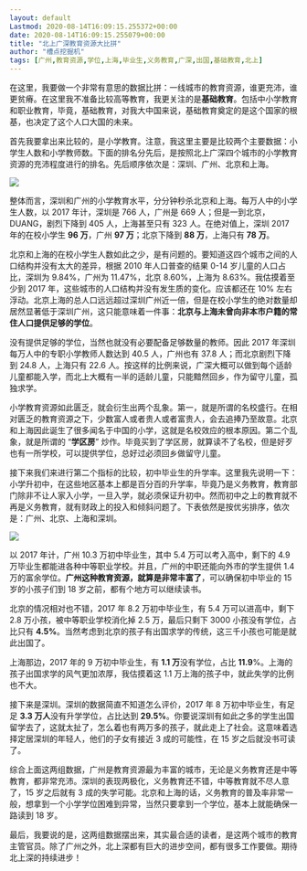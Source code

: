 ```yaml
---
layout: default
Lastmod: 2020-08-14T16:09:15.255372+00:00
date: 2020-08-14T16:09:15.255079+00:00
title: "北上广深教育资源大比拼"
author: "槽点挖掘机"
tags: [广州,教育资源,学位,上海,毕业生,义务教育,广深,出国,基础教育,北上]
---
```



在这里，我要做一个非常有意思的数据比拼：一线城市的教育资源，谁更充沛，谁更贫瘠。在这里我不准备比较高等教育，我更关注的是**基础教育**。包括中小学教育和职业教育，毕竟，基础教育，对我大中国来说，基础教育奠定的是这个国家的根基，也决定了这个人口大国的未来。

首先我要拿出来比较的，是小学教育。注意，我这里主要是比较两个主要数据：小学生人数和小学教师数。下面的排名分先后，是按照北上广深四个城市的小学教育资源的充沛程度进行的排名。先后顺序依次是：深圳、广州、北京和上海。

![](https://images.weserv.nl/?url=https%3A//ressrc.com/wp-content/uploads/2019/03/20190304190218.jpg)

整体而言，深圳和广州的小学教育水平，分分钟秒杀北京和上海。每万人中的小学生人数，以 2017 年计，深圳是 766 人，广州是 669 人；但是一到北京，DUANG，剧烈下降到 405 人，上海甚至只有 323 人。在绝对值上，深圳 2017 年的在校小学生 **96 万**，广州 **97 万**；北京下降到 **88 万**，上海只有 **78 万**。

北京和上海的在校小学生人数如此之少，是有问题的。要知道这四个城市之间的人口结构并没有太大的差异，根据 2010 年人口普查的结果 0-14 岁儿童的人口占比，深圳为 9.84%，广州为 11.47%，北京 8.60%，上海为 8.63%。我估摸着至少到 2017 年，这些城市的人口结构并没有发生质的变化。应该都还在 10% 左右浮动。北京上海的总人口远远超过深圳广州近一倍，但是在校小学生的绝对数量却居然显著低于深圳广州，这只能意味着一件事：**北京与上海未曾向非本市户籍的常住人口提供足够的学位**。

没有提供足够的学位，当然也就没有必要配备足够数量的教师。因此 2017 年深圳每万人中的专职小学教师人数达到 40.5 人，广州也有 37.8 人；而北京剧烈下降到 24.8 人，上海只有 22.6 人。按这样的比例来说，广深大概可以做到每个适龄儿童都能入学，而北上大概有一半的适龄儿童，只能黯然回乡，作为留守儿童，孤独求学。

小学教育资源如此匮乏，就会衍生出两个乱象。第一，就是所谓的名校盛行。在相对匮乏的教育资源之下，少数富人或者贵人或者富贵人，会去追捧乃至故意。北京和上海因此诞生了很多闻名于中国的小学，这就是名校效应的根本原因。第二个乱象，就是所谓的 “**学区房**” 炒作。毕竟买到了学区房，就算读不了名校，但是好歹也有一所学校，可以提供学位，总好过必须回乡做留守儿童。

接下来我们来进行第二个指标的比较，初中毕业生的升学率。这里我先说明一下：小学升初中，在这些地区基本上都是百分百的升学率，毕竟乃是义务教育，教育部门除非不让人家入小学，一旦入学，就必须保证升初中。然而初中之上的教育就不再是义务教育，就有财政上的投入和倾斜问题了。下表依然是按优劣排序，依次是：广州、北京、上海和深圳。

![](https://images.weserv.nl/?url=https%3A//ressrc.com/wp-content/uploads/2019/03/20190304190102.jpg)

以 2017 年计，广州 10.3 万初中毕业生，其中 5.4 万可以考入高中，剩下的 4.9 万毕业生都能进各种中等职业学校。并且，广州的中职还能向外市的学生提供 1.4 万的富余学位。**广州这种教育资源，就算是非常丰富了**，可以确保初中毕业的 15 岁的小孩子们到 18 岁之前，都有个地方可以继续读书。

北京的情况相对也不错，2017 年 8.2 万初中毕业生，有 5.4 万可以进高中，剩下 2.8 万小孩，被中等职业学校消化掉 2.5 万，最后只剩下 3000 小孩没有学位，占比只有 **4.5%**。当然考虑到北京的孩子有出国求学的传统，这三千小孩也可能是就此出国了。

上海那边，2017 年的 9 万初中毕业生，有 **1.1 万**没有学位，占比 **11.9**%。上海的孩子出国求学的风气更加浓厚，我估摸着这 1.1 万上海的孩子中，就此失学的比例也不大。

接下来是深圳。深圳的数据简直不知道怎么评价，2017 年 8 万初中毕业生，有足足 **3.3 万人**没有升学学位，占比达到 **29.5%**。你要说深圳有如此之多的学生出国留学去了，这就太扯了，怎么着也有两万多的孩子，就此走上了社会。这意味着选择定居深圳的年轻人，他们的子女有接近 3 成的可能性，在 15 岁之后就没书可读了。

综合上面这两组数据，广州是教育资源最为丰富的城市，无论是义务教育还是中等教育，都非常充沛。深圳的表现两极化，义务教育还不错，中等教育就不尽人意了，15 岁之后就有 3 成的失学可能。北京和上海的话，义务教育的普及率非常一般，想拿到一个小学学位困难到异常，当然只要拿到一个学位，基本上就能确保一路读到 18 岁。

最后，我要说的是，这两组数据摆出来，其实最合适的读者，是这两个城市的教育主管官员。除了广州之外，北上深都有巨大的进步空间，都有很多工作要做。期待北上深的持续进步！

